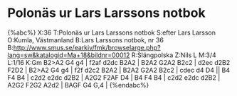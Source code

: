 # Polonäs ur Lars Larssons notbok

{%abc%}
X:36
T:Polonäs ur Lars Larssons notbok
S:efter Lars Larsson
O:Kumla, Västmanland
B:Lars Larssons notbok, nr 36
B:http://www.smus.se/earkiv/fmk/browselarge.php?lang=sw&katalogid=Ma+18&bildnr=00012
R:Slängpolska
Z:Nils L
M:3/4
L:1/16
K:Gm
B2>A2 G4 g4 | f2af d2dc B2A2 | B2A2 G2A2 B2c2 | d2ec d2B2 F2D2 | 
B2>A2 G4 g4 | f2f d2c2 B2A2 | B2A2 G2A2 B2c2 | cdec d4 D4 ||
B4 F4 B4 | c2d2 e2dc d2B2 | A2G2 F2AF D4 | 
B4 F4 B4 |  c2d2 e2dc d2B2 | A2G2 F2G2 A2d2 | BAGF G4 G,4 | 
{%endabc%}
